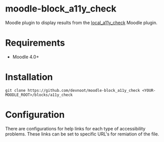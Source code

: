 # moodle-block_a11y_check

Moodle plugin to display results from the [local_a11y_check](https://github.com/Swarthmore/moodle-local_a11y_check) Moodle plugin.

# Requirements
* Moodle 4.0+

# Installation
```
git clone https://github.com/devnoot/moodle-block_a11y_check <YOUR-MOODLE_ROOT>/blocks/a11y_check
```

# Configuration
There are configurations for help links for each type of accessibility problems.  These links can be set to specific URL's for remiation of the file.
